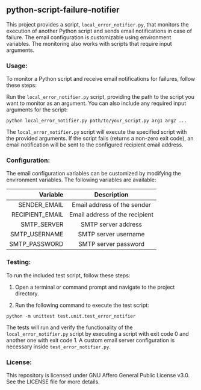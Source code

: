 ## python-script-failure-notifier

This project provides a script, `local_error_notifier.py`, that monitors the execution of another Python script and sends email notifications in case of failure. The email configuration is customizable using environment
variables. The monitoring also works with scripts that require input arguments.

### Usage:

To monitor a Python script and receive email notifications for failures, follow these steps:

Run the `local_error_notifier.py` script, providing the path to the script you want to monitor as an argument. You can also include any required input arguments for the script:

```
python local_error_notifier.py path/to/your_script.py arg1 arg2 ...
```

The `local_error_notifier.py` script will execute the specified script with the provided arguments. If the script fails (returns a non-zero exit code), an email notification will be sent to the configured recipient email
address.

### Configuration:

The email configuration variables can be customized by modifying the environment variables. The following variables are available:

|        Variable |          Description           |
|----------------:|:------------------------------:|
|    SENDER_EMAIL |  Email address of the sender   |
| RECIPIENT_EMAIL | Email address of the recipient |
|     SMTP_SERVER |      SMTP server address       |
|   SMTP_USERNAME |      SMTP server username      |
|   SMTP_PASSWORD |      SMTP server password      |

### Testing:

To run the included test script, follow these steps:

1. Open a terminal or command prompt and navigate to the project directory.

2. Run the following command to execute the test script:

```
python -m unittest test.unit.test_error_notifier
```

The tests will run and verify the functionality of the `local_error_notifier.py` script by executing a script with exit code 0 and another one with exit code 1. A custom email server configuration is necessary inside `test_error_notifier.py`.

### License:

This repository is licensed under GNU Affero General Public License v3.0. See the LICENSE file for more details.
